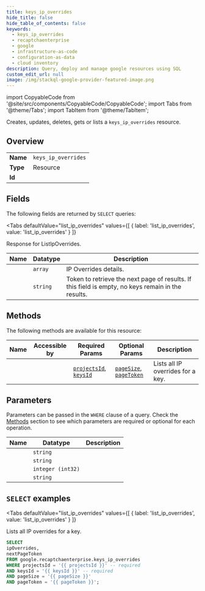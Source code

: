 ```yaml
--- 
title: keys_ip_overrides
hide_title: false
hide_table_of_contents: false
keywords:
  - keys_ip_overrides
  - recaptchaenterprise
  - google
  - infrastructure-as-code
  - configuration-as-data
  - cloud inventory
description: Query, deploy and manage google resources using SQL
custom_edit_url: null
image: /img/stackql-google-provider-featured-image.png
---
```


import CopyableCode from '@site/src/components/CopyableCode/CopyableCode';
import Tabs from '@theme/Tabs';
import TabItem from '@theme/TabItem';

Creates, updates, deletes, gets or lists a <code>keys_ip_overrides</code> resource.

## Overview
<table><tbody>
<tr><td><b>Name</b></td><td><code>keys_ip_overrides</code></td></tr>
<tr><td><b>Type</b></td><td>Resource</td></tr>
<tr><td><b>Id</b></td><td><CopyableCode code="google.recaptchaenterprise.keys_ip_overrides" /></td></tr>
</tbody></table>

## Fields

The following fields are returned by `SELECT` queries:

<Tabs
    defaultValue="list_ip_overrides"
    values={[
        { label: 'list_ip_overrides', value: 'list_ip_overrides' }
    ]}
>
<TabItem value="list_ip_overrides">

Response for ListIpOverrides.

<table>
<thead>
    <tr>
    <th>Name</th>
    <th>Datatype</th>
    <th>Description</th>
    </tr>
</thead>
<tbody>
<tr>
    <td><CopyableCode code="ipOverrides" /></td>
    <td><code>array</code></td>
    <td>IP Overrides details.</td>
</tr>
<tr>
    <td><CopyableCode code="nextPageToken" /></td>
    <td><code>string</code></td>
    <td>Token to retrieve the next page of results. If this field is empty, no keys remain in the results.</td>
</tr>
</tbody>
</table>
</TabItem>
</Tabs>

## Methods

The following methods are available for this resource:

<table>
<thead>
    <tr>
    <th>Name</th>
    <th>Accessible by</th>
    <th>Required Params</th>
    <th>Optional Params</th>
    <th>Description</th>
    </tr>
</thead>
<tbody>
<tr>
    <td><a href="#list_ip_overrides"><CopyableCode code="list_ip_overrides" /></a></td>
    <td><CopyableCode code="select" /></td>
    <td><a href="#parameter-projectsId"><code>projectsId</code></a>, <a href="#parameter-keysId"><code>keysId</code></a></td>
    <td><a href="#parameter-pageSize"><code>pageSize</code></a>, <a href="#parameter-pageToken"><code>pageToken</code></a></td>
    <td>Lists all IP overrides for a key.</td>
</tr>
</tbody>
</table>

## Parameters

Parameters can be passed in the `WHERE` clause of a query. Check the [Methods](#methods) section to see which parameters are required or optional for each operation.

<table>
<thead>
    <tr>
    <th>Name</th>
    <th>Datatype</th>
    <th>Description</th>
    </tr>
</thead>
<tbody>
<tr id="parameter-keysId">
    <td><CopyableCode code="keysId" /></td>
    <td><code>string</code></td>
    <td></td>
</tr>
<tr id="parameter-projectsId">
    <td><CopyableCode code="projectsId" /></td>
    <td><code>string</code></td>
    <td></td>
</tr>
<tr id="parameter-pageSize">
    <td><CopyableCode code="pageSize" /></td>
    <td><code>integer (int32)</code></td>
    <td></td>
</tr>
<tr id="parameter-pageToken">
    <td><CopyableCode code="pageToken" /></td>
    <td><code>string</code></td>
    <td></td>
</tr>
</tbody>
</table>

## `SELECT` examples

<Tabs
    defaultValue="list_ip_overrides"
    values={[
        { label: 'list_ip_overrides', value: 'list_ip_overrides' }
    ]}
>
<TabItem value="list_ip_overrides">

Lists all IP overrides for a key.

```sql
SELECT
ipOverrides,
nextPageToken
FROM google.recaptchaenterprise.keys_ip_overrides
WHERE projectsId = '{{ projectsId }}' -- required
AND keysId = '{{ keysId }}' -- required
AND pageSize = '{{ pageSize }}'
AND pageToken = '{{ pageToken }}';
```
</TabItem>
</Tabs>
